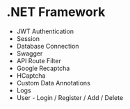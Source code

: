 # .NET Framework

* JWT Authentication
* Session
* Database Connection
* Swagger
* API Route Filter
* Google Recaptcha
* HCaptcha
* Custom Data Annotations
* Logs
* User - Login / Register / Add / Delete

